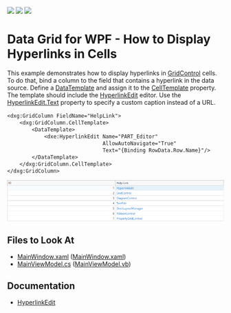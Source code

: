 <!-- default badges list -->
![](https://img.shields.io/endpoint?url=https://codecentral.devexpress.com/api/v1/VersionRange/128653668/21.1.5%2B)
[![](https://img.shields.io/badge/Open_in_DevExpress_Support_Center-FF7200?style=flat-square&logo=DevExpress&logoColor=white)](https://supportcenter.devexpress.com/ticket/details/E1379)
[![](https://img.shields.io/badge/📖_How_to_use_DevExpress_Examples-e9f6fc?style=flat-square)](https://docs.devexpress.com/GeneralInformation/403183)
<!-- default badges end -->

# Data Grid for WPF - How to Display Hyperlinks in Cells

This example demonstrates how to display hyperlinks in [GridControl](https://docs.devexpress.com/WPF/DevExpress.Xpf.Grid.GridControl) cells. To do that, bind a column to the field that contains a hyperlink in the data source. Define a [DataTemplate](https://docs.microsoft.com/en-us/dotnet/api/system.windows.datatemplate) and assign it to the [CellTemplate](https://docs.devexpress.com/WPF/DevExpress.Xpf.Grid.ColumnBase.CellTemplate) property. The template should include the [HyperlinkEdit](https://docs.devexpress.com/WPF/DevExpress.Xpf.Editors.HyperlinkEdit) editor. Use the [HyperlinkEdit.Text]() property to specify a custom caption instead of a URL.

```xaml
<dxg:GridColumn FieldName="HelpLink">
    <dxg:GridColumn.CellTemplate>
        <DataTemplate>
            <dxe:HyperlinkEdit Name="PART_Editor"
                               AllowAutoNavigate="True"
                               Text="{Binding RowData.Row.Name}"/>
        </DataTemplate>
    </dxg:GridColumn.CellTemplate>
</dxg:GridColumn>
```

![](/hyperlinks-example.png)

<!-- default file list -->

## Files to Look At

- [MainWindow.xaml](./CS/MainWindow.xaml) ([MainWindow.xaml](./VB/MainWindow.xaml))
- [MainViewModel.cs](./CS/MainViewModel.cs) ([MainViewModel.vb](./VB/MainViewModel.vb))

<!-- default file list end -->

## Documentation
- [HyperlinkEdit](https://docs.devexpress.com/WPF/DevExpress.Xpf.Editors.HyperlinkEdit)
